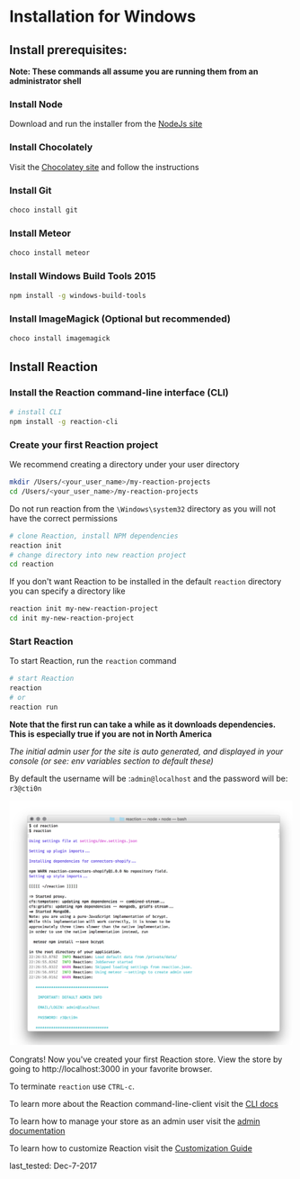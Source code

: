 # Installation for Windows

## Install prerequisites:

**Note: These commands all assume you are running them from an administrator shell**

### Install Node
Download and run the installer from the [NodeJs site](https://nodejs.org)

### Install Chocolately

Visit the [Chocolatey site](https://chocolatey.org/install) and follow the instructions


### Install Git

```sh
choco install git
````

### Install Meteor
```sh
choco install meteor
```


### Install Windows Build Tools 2015

```sh
npm install -g windows-build-tools
```

### Install ImageMagick (Optional but recommended)

```sh
choco install imagemagick
```

## Install Reaction

### Install the Reaction command-line interface (CLI)

```sh
# install CLI
npm install -g reaction-cli
```

### Create your first Reaction project

We recommend creating a directory under your user directory

```sh
mkdir /Users/<your_user_name>/my-reaction-projects
cd /Users/<your_user_name>/my-reaction-projects
```


Do not run reaction from the `\Windows\system32` directory as you will not have the correct permissions


```sh
# clone Reaction, install NPM dependencies
reaction init
# change directory into new reaction project
cd reaction
```

If you don't want Reaction to be installed in the default `reaction` directory you can
specify a directory like
```sh
reaction init my-new-reaction-project
cd init my-new-reaction-project
```


### Start Reaction

To start Reaction, run the `reaction` command

```sh
# start Reaction
reaction
# or
reaction run
```

**Note that the first run can take a while as it downloads dependencies. This is especially true if you are not in North America**

_The initial admin user for the site is auto generated, and displayed in your console (or see: env variables section to default these)_

By default the username will be :`admin@localhost` and the password will be: `r3@cti0n`

![](/assets/guide-installation-default-user.png)


Congrats! Now you've created your first Reaction store. View the store by going to http://localhost:3000 in your favorite browser.

To terminate `reaction` use `CTRL-c`.

To learn more about the Reaction command-line-client visit the [CLI docs](/developer/installation/reaction-cli.md)

To learn how to manage your store as an admin user visit the [admin documentation](/admin/dashboard.md)

To learn how to customize Reaction visit the [Customization Guide](/developer/tutorial/introduction.md)


last_tested: Dec-7-2017
